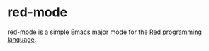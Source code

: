 # red-mode

red-mode is a simple Emacs major mode for the [Red programming language][1].

[1]: https://www.red-lang.org
